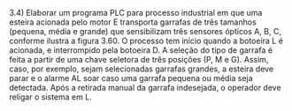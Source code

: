 3.4) Elaborar um programa PLC para processo industrial em que uma esteira acionada pelo motor E transporta garrafas de três tamanhos (pequena, média e grande) que sensibilizam três sensores ópticos A, B, C, conforme ilustra a figura 3.60. O processo tem início quando a botoeira L é acionada, e interrompido pela botoeira D. A seleção do tipo de garrafa é feita a partir de uma chave seletora de três posições (P, M e G). Assim, caso, por exemplo, sejam selecionadas garrafas grandes, a esteira deve parar e o alarme AL soar caso uma garrafa pequena ou média seja detectada. Após a retirada manual da garrafa indesejada, o operador deve religar o sistema em L.